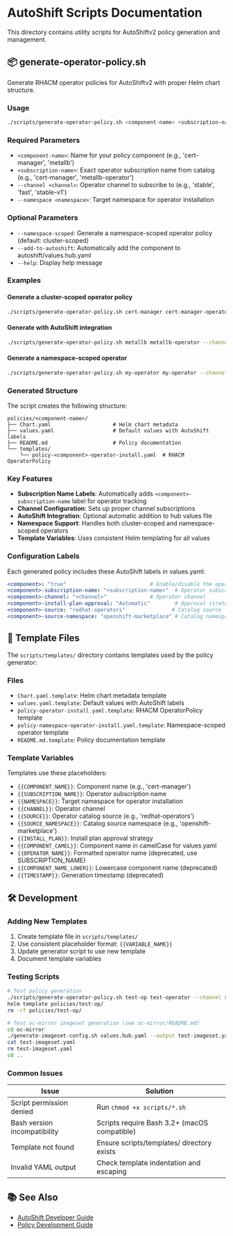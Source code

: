 # AutoShift Scripts Documentation

This directory contains utility scripts for AutoShiftv2 policy generation and management.

## 📦 generate-operator-policy.sh

Generate RHACM operator policies for AutoShiftv2 with proper Helm chart structure.

### Usage

```bash
./scripts/generate-operator-policy.sh <component-name> <subscription-name> --channel <channel> --namespace <namespace> [options]
```

### Required Parameters

- `<component-name>`: Name for your policy component (e.g., 'cert-manager', 'metallb')
- `<subscription-name>`: Exact operator subscription name from catalog (e.g., 'cert-manager', 'metallb-operator')
- `--channel <channel>`: Operator channel to subscribe to (e.g., 'stable', 'fast', 'stable-v1')
- `--namespace <namespace>`: Target namespace for operator installation

### Optional Parameters

- `--namespace-scoped`: Generate a namespace-scoped operator policy (default: cluster-scoped)
- `--add-to-autoshift`: Automatically add the component to autoshift/values.hub.yaml
- `--help`: Display help message

### Examples

#### Generate a cluster-scoped operator policy
```bash
./scripts/generate-operator-policy.sh cert-manager cert-manager-operator --channel stable --namespace cert-manager
```

#### Generate with AutoShift integration
```bash
./scripts/generate-operator-policy.sh metallb metallb-operator --channel stable --namespace metallb-system --add-to-autoshift
```

#### Generate a namespace-scoped operator
```bash
./scripts/generate-operator-policy.sh my-operator my-operator --channel stable --namespace my-operator --namespace-scoped
```

### Generated Structure

The script creates the following structure:

```
policies/<component-name>/
├── Chart.yaml                    # Helm chart metadata
├── values.yaml                   # Default values with AutoShift labels
├── README.md                     # Policy documentation
└── templates/
    └── policy-<component>-operator-install.yaml  # RHACM OperatorPolicy
```

### Key Features

- **Subscription Name Labels**: Automatically adds `<component>-subscription-name` label for operator tracking
- **Channel Configuration**: Sets up proper channel subscriptions
- **AutoShift Integration**: Optional automatic addition to hub values file
- **Namespace Support**: Handles both cluster-scoped and namespace-scoped operators
- **Template Variables**: Uses consistent Helm templating for all values

### Configuration Labels

Each generated policy includes these AutoShift labels in values.yaml:

```yaml
<component>: "true"                           # Enable/disable the operator
<component>-subscription-name: "<subscription-name>"  # Operator subscription name
<component>-channel: "<channel>"              # Operator channel
<component>-install-plan-approval: "Automatic"        # Approval strategy
<component>-source: "redhat-operators"               # Catalog source
<component>-source-namespace: "openshift-marketplace" # Catalog namespace
```


## 📝 Template Files

The `scripts/templates/` directory contains templates used by the policy generator:

### Files

- `Chart.yaml.template`: Helm chart metadata template
- `values.yaml.template`: Default values with AutoShift labels
- `policy-operator-install.yaml.template`: RHACM OperatorPolicy template
- `policy-namespace-operator-install.yaml.template`: Namespace-scoped operator template
- `README.md.template`: Policy documentation template

### Template Variables

Templates use these placeholders:

- `{{COMPONENT_NAME}}`: Component name (e.g., 'cert-manager')
- `{{SUBSCRIPTION_NAME}}`: Operator subscription name
- `{{NAMESPACE}}`: Target namespace for operator installation
- `{{CHANNEL}}`: Operator channel
- `{{SOURCE}}`: Operator catalog source (e.g., 'redhat-operators')
- `{{SOURCE_NAMESPACE}}`: Catalog source namespace (e.g., 'openshift-marketplace')
- `{{INSTALL_PLAN}}`: Install plan approval strategy
- `{{COMPONENT_CAMEL}}`: Component name in camelCase for values.yaml
- `{{OPERATOR_NAME}}`: Formatted operator name (deprecated, use SUBSCRIPTION_NAME)
- `{{COMPONENT_NAME_LOWER}}`: Lowercase component name (deprecated)
- `{{TIMESTAMP}}`: Generation timestamp (deprecated)

## 🛠️ Development

### Adding New Templates

1. Create template file in `scripts/templates/`
2. Use consistent placeholder format: `{{VARIABLE_NAME}}`
3. Update generator script to use new template
4. Document template variables

### Testing Scripts

```bash
# Test policy generation
./scripts/generate-operator-policy.sh test-op test-operator --channel stable --namespace test-operator
helm template policies/test-op/
rm -rf policies/test-op/

# Test oc-mirror imageset generation (see oc-mirror/README.md)
cd oc-mirror
./generate-imageset-config.sh values.hub.yaml --output test-imageset.yaml
cat test-imageset.yaml
rm test-imageset.yaml
cd ..
```

### Common Issues

| Issue | Solution |
|-------|----------|
| Script permission denied | Run `chmod +x scripts/*.sh` |
| Bash version incompatibility | Scripts require Bash 3.2+ (macOS compatible) |
| Template not found | Ensure scripts/templates/ directory exists |
| Invalid YAML output | Check template indentation and escaping |

## 📚 See Also

- [AutoShift Developer Guide](../README-DEVELOPER.md)
- [Policy Development Guide](../docs/policy-development.md)